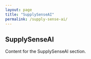 ```yaml
---
layout: page
title: "SupplySenseAI"
permalink: /supply-sense-ai/
---
```


## SupplySenseAI
Content for the SupplySenseAI section.
